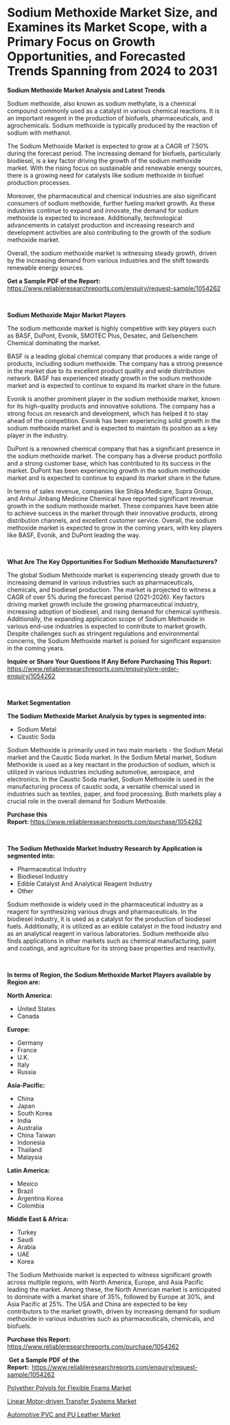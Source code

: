 <p><h1>Sodium Methoxide Market Size, and Examines its Market Scope, with a Primary Focus on Growth Opportunities, and Forecasted Trends Spanning from 2024 to 2031</h1></p><p><strong>Sodium Methoxide Market Analysis and Latest Trends</strong></p>
<p><p>Sodium methoxide, also known as sodium methylate, is a chemical compound commonly used as a catalyst in various chemical reactions. It is an important reagent in the production of biofuels, pharmaceuticals, and agrochemicals. Sodium methoxide is typically produced by the reaction of sodium with methanol.</p><p>The Sodium Methoxide Market is expected to grow at a CAGR of 7.50% during the forecast period. The increasing demand for biofuels, particularly biodiesel, is a key factor driving the growth of the sodium methoxide market. With the rising focus on sustainable and renewable energy sources, there is a growing need for catalysts like sodium methoxide in biofuel production processes.</p><p>Moreover, the pharmaceutical and chemical industries are also significant consumers of sodium methoxide, further fueling market growth. As these industries continue to expand and innovate, the demand for sodium methoxide is expected to increase. Additionally, technological advancements in catalyst production and increasing research and development activities are also contributing to the growth of the sodium methoxide market.</p><p>Overall, the sodium methoxide market is witnessing steady growth, driven by the increasing demand from various industries and the shift towards renewable energy sources.</p></p>
<p><strong>Get a Sample PDF of the Report:&nbsp;</strong> <a href="https://www.reliableresearchreports.com/enquiry/request-sample/1054262">https://www.reliableresearchreports.com/enquiry/request-sample/1054262</a></p>
<p>&nbsp;</p>
<p><strong>Sodium Methoxide Major Market Players</strong></p>
<p><p>The sodium methoxide market is highly competitive with key players such as BASF, DuPont, Evonik, SMOTEC Plus, Desatec, and Gelsenchem Chemical dominating the market. </p><p>BASF is a leading global chemical company that produces a wide range of products, including sodium methoxide. The company has a strong presence in the market due to its excellent product quality and wide distribution network. BASF has experienced steady growth in the sodium methoxide market and is expected to continue to expand its market share in the future.</p><p>Evonik is another prominent player in the sodium methoxide market, known for its high-quality products and innovative solutions. The company has a strong focus on research and development, which has helped it to stay ahead of the competition. Evonik has been experiencing solid growth in the sodium methoxide market and is expected to maintain its position as a key player in the industry.</p><p>DuPont is a renowned chemical company that has a significant presence in the sodium methoxide market. The company has a diverse product portfolio and a strong customer base, which has contributed to its success in the market. DuPont has been experiencing growth in the sodium methoxide market and is expected to continue to expand its market share in the future.</p><p>In terms of sales revenue, companies like Shilpa Medicare, Supra Group, and Anhui Jinbang Medicine Chemical have reported significant revenue growth in the sodium methoxide market. These companies have been able to achieve success in the market through their innovative products, strong distribution channels, and excellent customer service. Overall, the sodium methoxide market is expected to grow in the coming years, with key players like BASF, Evonik, and DuPont leading the way.</p></p>
<p>&nbsp;</p>
<p><strong>What Are The Key Opportunities For Sodium Methoxide Manufacturers?</strong></p>
<p><p>The global Sodium Methoxide market is experiencing steady growth due to increasing demand in various industries such as pharmaceuticals, chemicals, and biodiesel production. The market is projected to witness a CAGR of over 5% during the forecast period (2021-2026). Key factors driving market growth include the growing pharmaceutical industry, increasing adoption of biodiesel, and rising demand for chemical synthesis. Additionally, the expanding application scope of Sodium Methoxide in various end-use industries is expected to contribute to market growth. Despite challenges such as stringent regulations and environmental concerns, the Sodium Methoxide market is poised for significant expansion in the coming years.</p></p>
<p><strong>Inquire or Share Your Questions If Any Before Purchasing This Report:</strong> <a href="https://www.reliableresearchreports.com/enquiry/pre-order-enquiry/1054262">https://www.reliableresearchreports.com/enquiry/pre-order-enquiry/1054262</a></p>
<p>&nbsp;</p>
<p><strong>Market Segmentation</strong></p>
<p><strong>The Sodium Methoxide Market Analysis by types is segmented into:</strong></p>
<p><ul><li>Sodium Metal</li><li>Caustic Soda</li></ul></p>
<p><p>Sodium Methoxide is primarily used in two main markets - the Sodium Metal market and the Caustic Soda market. In the Sodium Metal market, Sodium Methoxide is used as a key reactant in the production of sodium, which is utilized in various industries including automotive, aerospace, and electronics. In the Caustic Soda market, Sodium Methoxide is used in the manufacturing process of caustic soda, a versatile chemical used in industries such as textiles, paper, and food processing. Both markets play a crucial role in the overall demand for Sodium Methoxide.</p></p>
<p><strong>Purchase this Report:&nbsp;</strong><a href="https://www.reliableresearchreports.com/purchase/1054262">https://www.reliableresearchreports.com/purchase/1054262</a></p>
<p>&nbsp;</p>
<p><strong>The Sodium Methoxide Market Industry Research by Application is segmented into:</strong></p>
<p><ul><li>Pharmaceutical Industry</li><li>Biodiesel Industry</li><li>Edible Catalyst And Analytical Reagent Industry</li><li>Other</li></ul></p>
<p><p>Sodium methoxide is widely used in the pharmaceutical industry as a reagent for synthesizing various drugs and pharmaceuticals. In the biodiesel industry, it is used as a catalyst for the production of biodiesel fuels. Additionally, it is utilized as an edible catalyst in the food industry and as an analytical reagent in various laboratories. Sodium methoxide also finds applications in other markets such as chemical manufacturing, paint and coatings, and agriculture for its strong base properties and reactivity.</p></p>
<p>&nbsp;</p>
<p><strong>In terms of Region, the Sodium Methoxide Market Players available by Region are:</strong></p>
<p>
    <p> <strong> North America: </strong>
        <ul>
            <li>United States</li>
            <li>Canada</li>
        </ul>
        </p> 
    <p> <strong> Europe: </strong>
        <ul>
            <li>Germany</li>
            <li>France</li>
            <li>U.K.</li>
            <li>Italy</li>
            <li>Russia</li>
        </ul>
        </p> 
    <p> <strong> Asia-Pacific: </strong>
        <ul>
            <li>China</li>
            <li>Japan</li>
            <li>South Korea</li>
            <li>India</li>
            <li>Australia</li>
            <li>China Taiwan</li>
            <li>Indonesia</li>
            <li>Thailand</li>
            <li>Malaysia</li>
        </ul>
        </p> 
    <p> <strong> Latin America: </strong>
        <ul>
            <li>Mexico</li>
            <li>Brazil</li>
            <li>Argentina Korea</li>
            <li>Colombia</li>
        </ul>
        </p> 
    <p> <strong> Middle East & Africa: </strong>
        <ul>
            <li>Turkey</li>
            <li>Saudi</li>
            <li>Arabia</li>
            <li>UAE</li>
            <li>Korea</li>
        </ul>
    </p>
    </p>
<p><p>The Sodium Methoxide market is expected to witness significant growth across multiple regions, with North America, Europe, and Asia Pacific leading the market. Among these, the North American market is anticipated to dominate with a market share of 35%, followed by Europe at 30%, and Asia Pacific at 25%. The USA and China are expected to be key contributors to the market growth, driven by increasing demand for sodium methoxide in various industries such as pharmaceuticals, chemicals, and biofuels.</p></p>
<p><strong>Purchase this Report: </strong><a href="https://www.reliableresearchreports.com/purchase/1054262">https://www.reliableresearchreports.com/purchase/1054262</a></p>
<p>&nbsp;<strong>Get a Sample PDF of the Report:&nbsp;&nbsp;</strong><a href="https://www.reliableresearchreports.com/enquiry/request-sample/1054262">https://www.reliableresearchreports.com/enquiry/request-sample/1054262</a></p>
<p><strong></strong></p>
<p><p><a href="https://view.publitas.com/reportprime-1/polyether-polyols-for-flexible-foams-market-size-growing-and-forecasted-for-period-from-2023-2030-and-provides-complete-market-analysis-of-this-market/">Polyether Polyols for Flexible Foams Market</a></p><p><a href="https://view.publitas.com/reportprime-1/linear-motor-driven-transfer-systems-market-growth-market-trends-covid-19-impact-and-forecasts-for-period-from-2023-2030/">Linear Motor-driven Transfer Systems Market</a></p><p><a href="https://view.publitas.com/reportprime-1/automotive-pvc-and-pu-leather-market-size-focuses-on-market-dynamics-in-depth-analysis-and-future-projections-of-its-market-forecasted-for-period-from-2023-to-2030/">Automotive PVC and PU Leather Market</a></p></p>